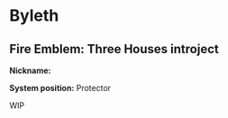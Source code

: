 # Byleth
## Fire Emblem: Three Houses introject

**Nickname:**

**System position:** Protector

WIP
